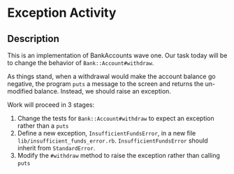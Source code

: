 # Exception Activity

## Description

This is an implementation of BankAccounts wave one. Our task today will be to change the behavior of `Bank::Account#withdraw`.

As things stand, when a withdrawal would make the account balance go negative, the program `puts` a message to the screen and returns the un-modified balance. Instead, we should raise an exception.

Work will proceed in 3 stages:

1. Change the tests for `Bank::Account#withdraw` to expect an exception rather than a `puts`
1. Define a new exception, `InsufficientFundsError`, in a new file `lib/insufficient_funds_error.rb`. `InsufficientFundsError` should inherit from `StandardError`.
1. Modify the `#withdraw` method to raise the exception rather than calling `puts`
